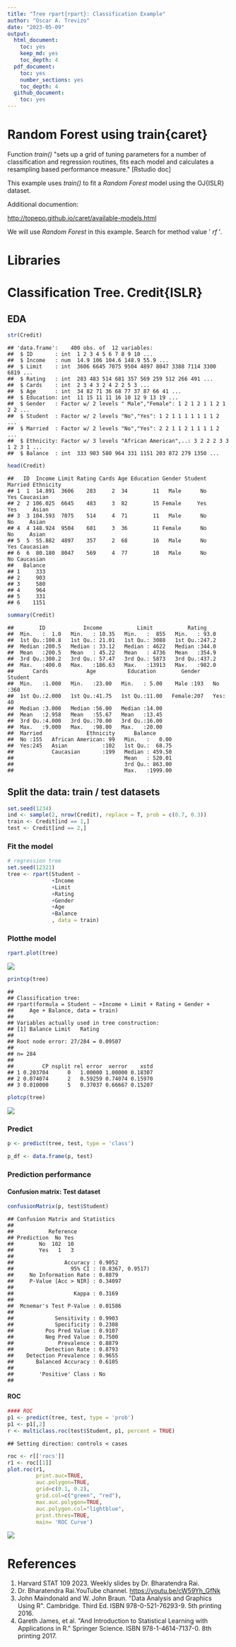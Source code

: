 ```yaml
---
title: "Tree rpart{rpart}: Classification Example"
author: "Oscar A. Trevizo"
date: "2023-05-09"
output: 
  html_document:
    toc: yes
    keep_md: yes
    toc_depth: 4
  pdf_document:
    toc: yes
    number_sections: yes
    toc_depth: 4
  github_document:
    toc: yes
---
```





# Random Forest using train{caret}

Function _train()_ "sets up a grid of tuning parameters for a number of classification and regression routines, fits each model and calculates a resampling based performance measure." [Rstudio doc]

This example uses _train()_ to fit a _Random Forest_ model using the OJ{ISLR} dataset.

Additional documention:

http://topepo.github.io/caret/available-models.html

We will use _Random Forest_ in this example. Search for method value ' _rf_ '. 


# Libraries



# Classification Tree. Credit{ISLR}

## EDA


```r
str(Credit)
```

```
## 'data.frame':	400 obs. of  12 variables:
##  $ ID       : int  1 2 3 4 5 6 7 8 9 10 ...
##  $ Income   : num  14.9 106 104.6 148.9 55.9 ...
##  $ Limit    : int  3606 6645 7075 9504 4897 8047 3388 7114 3300 6819 ...
##  $ Rating   : int  283 483 514 681 357 569 259 512 266 491 ...
##  $ Cards    : int  2 3 4 3 2 4 2 2 5 3 ...
##  $ Age      : int  34 82 71 36 68 77 37 87 66 41 ...
##  $ Education: int  11 15 11 11 16 10 12 9 13 19 ...
##  $ Gender   : Factor w/ 2 levels " Male","Female": 1 2 1 2 1 1 2 1 2 2 ...
##  $ Student  : Factor w/ 2 levels "No","Yes": 1 2 1 1 1 1 1 1 1 2 ...
##  $ Married  : Factor w/ 2 levels "No","Yes": 2 2 1 1 2 1 1 1 1 2 ...
##  $ Ethnicity: Factor w/ 3 levels "African American",..: 3 2 2 2 3 3 1 2 3 1 ...
##  $ Balance  : int  333 903 580 964 331 1151 203 872 279 1350 ...
```

```r
head(Credit)
```

```
##   ID  Income Limit Rating Cards Age Education Gender Student Married Ethnicity
## 1  1  14.891  3606    283     2  34        11   Male      No     Yes Caucasian
## 2  2 106.025  6645    483     3  82        15 Female     Yes     Yes     Asian
## 3  3 104.593  7075    514     4  71        11   Male      No      No     Asian
## 4  4 148.924  9504    681     3  36        11 Female      No      No     Asian
## 5  5  55.882  4897    357     2  68        16   Male      No     Yes Caucasian
## 6  6  80.180  8047    569     4  77        10   Male      No      No Caucasian
##   Balance
## 1     333
## 2     903
## 3     580
## 4     964
## 5     331
## 6    1151
```

```r
summary(Credit)
```

```
##        ID            Income           Limit           Rating     
##  Min.   :  1.0   Min.   : 10.35   Min.   :  855   Min.   : 93.0  
##  1st Qu.:100.8   1st Qu.: 21.01   1st Qu.: 3088   1st Qu.:247.2  
##  Median :200.5   Median : 33.12   Median : 4622   Median :344.0  
##  Mean   :200.5   Mean   : 45.22   Mean   : 4736   Mean   :354.9  
##  3rd Qu.:300.2   3rd Qu.: 57.47   3rd Qu.: 5873   3rd Qu.:437.2  
##  Max.   :400.0   Max.   :186.63   Max.   :13913   Max.   :982.0  
##      Cards            Age          Education        Gender    Student  
##  Min.   :1.000   Min.   :23.00   Min.   : 5.00    Male :193   No :360  
##  1st Qu.:2.000   1st Qu.:41.75   1st Qu.:11.00   Female:207   Yes: 40  
##  Median :3.000   Median :56.00   Median :14.00                         
##  Mean   :2.958   Mean   :55.67   Mean   :13.45                         
##  3rd Qu.:4.000   3rd Qu.:70.00   3rd Qu.:16.00                         
##  Max.   :9.000   Max.   :98.00   Max.   :20.00                         
##  Married              Ethnicity      Balance       
##  No :155   African American: 99   Min.   :   0.00  
##  Yes:245   Asian           :102   1st Qu.:  68.75  
##            Caucasian       :199   Median : 459.50  
##                                   Mean   : 520.01  
##                                   3rd Qu.: 863.00  
##                                   Max.   :1999.00
```

## Split the data: train / test datasets


```r
set.seed(1234)
ind <- sample(2, nrow(Credit), replace = T, prob = c(0.7, 0.3))
train <- Credit[ind == 1,]
test <- Credit[ind == 2,]
```


### Fit the model 



```r
# regression tree
set.seed(12321)
tree <- rpart(Student ~
              +Income
              +Limit
              +Rating
              +Gender
              +Age
              +Balance
              , data = train)
```

### Plotthe model


```r
rpart.plot(tree)
```

![](tree_rpart_classification_ISLR_Credit_files/figure-html/unnamed-chunk-4-1.png)<!-- -->

```r
printcp(tree)
```

```
## 
## Classification tree:
## rpart(formula = Student ~ +Income + Limit + Rating + Gender + 
##     Age + Balance, data = train)
## 
## Variables actually used in tree construction:
## [1] Balance Limit   Rating 
## 
## Root node error: 27/284 = 0.09507
## 
## n= 284 
## 
##         CP nsplit rel error  xerror    xstd
## 1 0.203704      0   1.00000 1.00000 0.18307
## 2 0.074074      2   0.59259 0.74074 0.15970
## 3 0.010000      5   0.37037 0.66667 0.15207
```

```r
plotcp(tree)
```

![](tree_rpart_classification_ISLR_Credit_files/figure-html/unnamed-chunk-4-2.png)<!-- -->

### Predict


```r
p <- predict(tree, test, type = 'class')

p_df <- data.frame(p, test)
```

### Prediction performance

#### Confusion matrix: Test dataset


```r
confusionMatrix(p, test$Student)
```

```
## Confusion Matrix and Statistics
## 
##           Reference
## Prediction  No Yes
##        No  102  10
##        Yes   1   3
##                                           
##                Accuracy : 0.9052          
##                  95% CI : (0.8367, 0.9517)
##     No Information Rate : 0.8879          
##     P-Value [Acc > NIR] : 0.34097         
##                                           
##                   Kappa : 0.3169          
##                                           
##  Mcnemar's Test P-Value : 0.01586         
##                                           
##             Sensitivity : 0.9903          
##             Specificity : 0.2308          
##          Pos Pred Value : 0.9107          
##          Neg Pred Value : 0.7500          
##              Prevalence : 0.8879          
##          Detection Rate : 0.8793          
##    Detection Prevalence : 0.9655          
##       Balanced Accuracy : 0.6105          
##                                           
##        'Positive' Class : No              
## 
```

#### ROC


```r
#### ROC
p1 <- predict(tree, test, type = 'prob')
p1 <- p1[,2]
r <- multiclass.roc(test$Student, p1, percent = TRUE)
```

```
## Setting direction: controls < cases
```

```r
roc <- r[['rocs']]
r1 <- roc[[1]]
plot.roc(r1,
         print.auc=TRUE, 
         auc.polygon=TRUE, 
         grid=c(0.1, 0.2),
         grid.col=c("green", "red"), 
         max.auc.polygon=TRUE,
         auc.polygon.col="lightblue", 
         print.thres=TRUE, 
         main= 'ROC Curve')
```

![](tree_rpart_classification_ISLR_Credit_files/figure-html/unnamed-chunk-7-1.png)<!-- -->

# References

1. Harvard STAT 109 2023. Weekly slides by Dr. Bharatendra Rai.
1. Dr. Bharatendra Rai.YouTube channel. https://youtu.be/cW59Yh_GfNk
1. John Maindonald and W. John Braun. "Data Analysis and Graphics Using R". Cambridge. Third Ed. ISBN 978-0-521-76293-9. 5th printing 2016.
1. Gareth James, et al. "And Introduction to Statistical Learning with Applications in R." Springer Science. ISBN 978-1-4614-7137-0. 8th printing 2017. 
